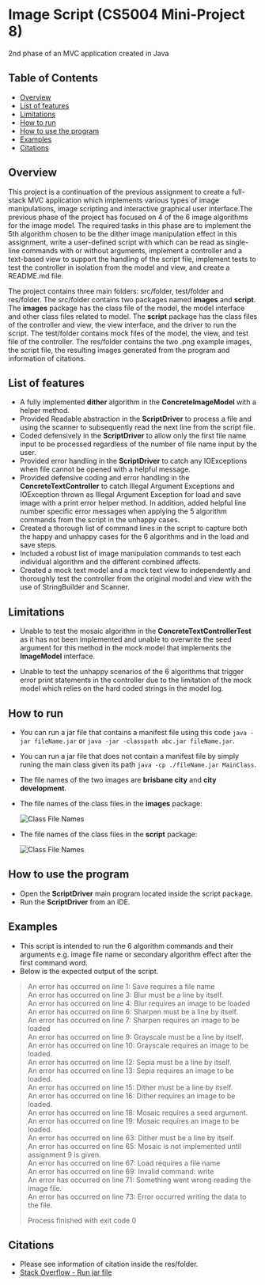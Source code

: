 

# Image Script (CS5004 Mini-Project 8)
2nd phase of an MVC application created in Java

## Table of Contents 

* [Overview](#overview)
* [List of features](#list-of-features)
* [Limitations](#limitations)
* [How to run](#how-to-run)
* [How to use the program](#how-to-use-the-program)
* [Examples](#examples)
* [Citations](#citations)


## Overview
This project is a continuation of the previous assignment to create a full-stack MVC application which implements various types of image manipulations, image scripting and interactive graphical user interface.The previous phase of the project has focused on 4 of the 6 image algorithms for the image model. The required tasks in this phase are to implement the 5th algorithm chosen to be the dither image manipulation effect in this assignment, write a user-defined script with which can be read as single-line commands with or without arguments, implement a controller and a text-based view to support the handling of the script file, implement tests to test the controller in isolation from the model and view, and create a README.md file.

The project contains three main folders: src/folder, test/folder and res/folder. The src/folder contains two packages named **images** and **script**. The **images** package has the class file of the model, the model interface and other class files related to model. The **script** package has the class files of the controller and view, the view interface, and the driver to run the script. The test/folder contains mock files of the model, the view, and test file of the controller. The res/folder contains the two .png example images, the script file, the resulting images generated from the program and information of citations.


## List of features

* A fully implemented **dither** algorithm in the **ConcreteImageModel** with a helper method.
* Provided Readable abstraction in the **ScriptDriver** to process a file and using the scanner to subsequently read the next line from the script file.
* Coded defensively in the **ScriptDriver** to allow only the first file name input to be processed regardless of the number of file name input by the user. 
* Provided error handling in the **ScriptDriver** to catch any IOExceptions when file cannot be opened with a helpful message. 
* Provided defensive coding and error handling in the **ConcreteTextController** to catch Illegal Argument Exceptions and IOException thrown as Illegal Argument Exception for load and save image with a print error helper method. In addition, added helpful line number specific error messages when applying the 5 algorithm commands from the script in the unhappy cases. 
* Created a thorough list of command lines in the script to capture both the happy and unhappy cases for the 6 algorithms and in the load and save steps.
* Included a robust list of image manipulation commands to test each individual algorithm and the different combined affects.
* Created a mock text model and a mock text view to independently and thoroughly test the controller from the original model and view with the use of StringBuilder and Scanner. 


## Limitations

* Unable to test the mosaic algorithm in the **ConcreteTextControllerTest** as it has not been implemented and unable to overwrite the seed argument for this method in the mock model that implements the **ImageModel** interface.

* Unable to test the unhappy scenarios of the 6 algorithms that trigger error print statements in the controller due to the limitation of the mock model which relies on the hard coded strings in the model log. 

## How to run

* You can run a jar file that contains a manifest file using this code `java -jar fileName.jar` or `java -jar -classpath abc.jar fileName.jar`.  
* You can run a jar file that does not contain a manifest file by simply runing the main class given its path `java -cp ./fileName.jar MainClass`. 
* The file names of the two images are **brisbane city** and **city development**.
* The file names of the class files in the **images** package:

  ![Class File Names ](Info/File%20Names_images.JPG)
* The file names of the class files in the **script** package:

  ![Class File Names](Info/File%20Names_Script.JPG)


## How to use the program

* Open the **ScriptDriver** main program located inside the script package. 
* Run the **ScriptDriver** from an IDE.


## Examples
* This script is intended to run the 6 algorithm commands and their arguments e.g. image file name or secondary algorithm effect after the first command word.
* Below is the expected output of the script.

> An error has occurred on line 1: Save requires a file name\
> An error has occurred on line 3: Blur must be a line by itself.\
> An error has occurred on line 4: Blur requires an image to be loaded\
> An error has occurred on line 6: Sharpen must be a line by itself.\
> An error has occurred on line 7: Sharpen requires an image to be loaded\
> An error has occurred on line 9: Grayscale must be a line by itself.\
> An error has occurred on line 10: Grayscale requires an image to be loaded.\
> An error has occurred on line 12: Sepia must be a line by itself.\
> An error has occurred on line 13: Sepia requires an image to be loaded.\
> An error has occurred on line 15: Dither must be a line by itself.\
> An error has occurred on line 16: Dither requires an image to be loaded.\
> An error has occurred on line 18: Mosaic requires a seed argument.\
> An error has occurred on line 19: Mosaic requires an image to be loaded.\
> An error has occurred on line 63: Dither must be a line by itself.\
> An error has occurred on line 65: Mosaic is not implemented until assignment 9 is given.\
> An error has occurred on line 67: Load requires a file name\
> An error has occurred on line 69: Invalid command: write\
> An error has occurred on line 71: Something went wrong reading the image file.\
> An error has occurred on line 73: Error occurred writing the data to the file.
>
> Process finished with exit code 0


## Citations

* Please see information of citation inside the res/folder.
* [Stack Overflow - Run jar file](https://stackoverflow.com/questions/6780678/run-class-in-jar-file)
